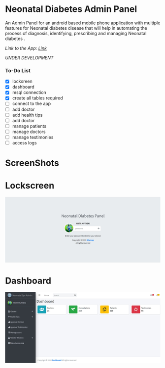 # Neonatal Diabetes Admin Panel
 An Admin Panel for an android based mobile phone application with multiple features for Neonatal diabetes disease that will help in automating the process of diagnosis, identifying, prescribing and managing Neonatal diabetes .
 
 *Link to the App: <a href="https://github.com/kiduyu-klaus/NeonatalApp" >Link<a/>*
 
 *UNDER DEVELOPMENT*
 ### To-Do List

- [x] locksreen
- [x] dashboard
- [x] msql connection
- [x] create all tables required
- [ ] connect to the app
- [ ] add doctor
- [ ] add health tips
- [ ] add doctor
- [ ] manage patients
- [ ] manage doctors
- [ ] manage testimonies
- [ ] access logs

# ScreenShots
# Lockscreen
<img src="./screenshots/lockscreen.jpg">

# Dashboard
<img src="./screenshots/dashboard.jpg">
